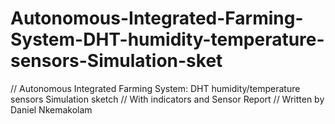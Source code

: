 # Autonomous-Integrated-Farming-System-DHT-humidity-temperature-sensors-Simulation-sket
// Autonomous Integrated Farming System: DHT humidity/temperature sensors Simulation sketch // With indicators and Sensor Report // Written by Daniel Nkemakolam
